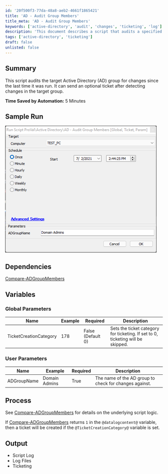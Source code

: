 ```yaml
---
id: '20f500f3-77da-48a8-aeb2-4661f1865421'
title: 'AD - Audit Group Members'
title_meta: 'AD - Audit Group Members'
keywords: ['active-directory', 'audit', 'changes', 'ticketing', 'log']
description: 'This document describes a script that audits a specified Active Directory group for changes since the last execution. It optionally creates a ticket if changes are detected, facilitating better tracking and management of AD group modifications.'
tags: ['active-directory', 'ticketing']
draft: false
unlisted: false
---
```


## Summary

This script audits the target Active Directory (AD) group for changes since the last time it was run. It can send an optional ticket after detecting changes in the target group.

**Time Saved by Automation:** 5 Minutes

## Sample Run

![Sample Run](../../../static/img/AD---Audit-Group-Members/image_1.png)

## Dependencies

[Compare-ADGroupMembers](<../../powershell/Compare-ADGroupMembers.md>)

## Variables

### Global Parameters

| Name                     | Example | Required          | Description                                                                                      |
|--------------------------|---------|-------------------|--------------------------------------------------------------------------------------------------|
| TicketCreationCategory    | 178     | False (Default 0) | Sets the ticket category for ticketing. If set to 0, ticketing will be skipped.                |

### User Parameters

| Name          | Example        | Required | Description                                                |
|---------------|----------------|----------|------------------------------------------------------------|
| ADGroupName   | Domain Admins  | True     | The name of the AD group to check for changes against.     |

## Process

See [Compare-ADGroupMembers](<../../powershell/Compare-ADGroupMembers.md>) for details on the underlying script logic.

If [Compare-ADGroupMembers](<../../powershell/Compare-ADGroupMembers.md>) returns `1` in the `@datalogcontent@` variable, then a ticket will be created if the `@TicketCreationCategory@` variable is set.

## Output

- Script Log
- Log Files
- Ticketing



